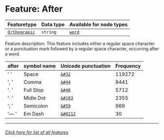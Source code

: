 # Feature: After

Featuretype | Data type | Available for node types
---  | --- | --- 
[`Orthograpic`](home.md#orthograpic-features) | `string`  | [`word`](wordnodefeatures.md#readme)

Feature description: This feature includes either a regular space character or a punctuation mark followed by a regular space character, occurring after a word.

after | symbol name | Unicode punctuation | Frequency
---  | --- | --- | ---
' ' | Space | [`&#32`](https://www.codetable.net/decimal/32)  |  119272
', ' | Comma  | [`&#44`](https://www.codetable.net/decimal/44)   | 9441
'. ' | Full Stop | [`&#46`](https://www.codetable.net/decimal/46) | 5712
'· ' | Midle Dot | [`&#183`](https://www.codetable.net/decimal/183) | 2355
'; ' | Semicolon | [`&#59`](https://www.codetable.net/decimal/59) | 969
'— ' | Em Dash | [`&#8212`](https://www.codetable.net/decimal/8212) | 30

---
###### [Click here for list of all features](home.md#readme)

